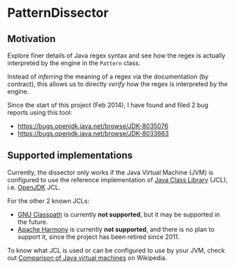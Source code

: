 PatternDissector
=================

## Motivation

Explore finer details of Java regex syntax and see how the regex is actually interpreted by the engine in the `Pattern` class.

Instead of *inferring* the meaning of a regex via the documentation (by contract), this allows us to directly *verify* how the regex is interpreted by the engine.

Since the start of this project (Feb 2014), I have found and filed 2 bug reports using this tool:

- https://bugs.openjdk.java.net/browse/JDK-8035076
- https://bugs.openjdk.java.net/browse/JDK-8033663

## Supported implementations

Currently, the dissector only works if the Java Virtual Machine (JVM) is configured to use the reference implementation of [Java Class Library](http://en.wikipedia.org/wiki/Java_Class_Library) (JCL), i.e. [OpenJDK](http://en.wikipedia.org/wiki/OpenJDK) JCL.

For the other 2 known JCLs:

- [GNU Classpath](http://en.wikipedia.org/wiki/GNU_Classpath) is currently **not supported**, but it may be supported in the future.
- [Apache Harmony](http://en.wikipedia.org/wiki/Apache_Harmony) is currently **not supported**, and there is no plan to support it, since the project has been retired since 2011.

To know what JCL is used or can be configured to use by your JVM, check out [Comparison of Java virtual machines](http://en.wikipedia.org/wiki/Comparison_of_Java_virtual_machines#Technical_information) on Wikipedia.
